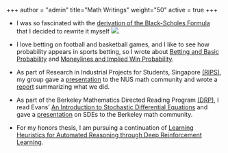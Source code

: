 +++
author = "admin"
title="Math Writings"
weight="50"
active = true
+++

* I was so fascinated with the [derivation of the Black-Scholes Formula](/pdf/BSPaper.pdf) that I decided to rewrite it myself ![](/img/pdf.gif).

* I love betting on football and basketball games, and I like to see how probability appears in sports betting, so I wrote about [Betting and Basic Probability](/pdf/Betting.pdf) and [Moneylines and Implied Win Probability](/pdf/Moneylines.pdf).

* As part of Research in Industrial Projects for Students, Singapore [(RIPS)](https://www.ipam.ucla.edu/programs/student-research-programs/research-in-industrial-projects-for-students-rips-2019-singapore/), my group gave a [presentation](/pdf/CoqBeamerTalk.pdf) to the NUS math community and wrote a [report](pdf/RIPS_Report.pdf) summarizing what we did.
    
* As part of the Berkeley Mathematics Directed Reading Program [(DRP)](https://math.berkeley.edu/wp/drp/), I read Evans’ [An Introduction to Stochastic Differential Equations](/pdf/EvansSDE.pdf) and gave a [presentation](/pdf/SDEbeamer.pdf) on SDEs to the Berkeley math community.

* For my honors thesis, I am pursuing a continuation of [Learning Heuristics for Automated Reasoning through Deep Reinforcement Learning](https://arxiv.org/abs/1807.08058).

